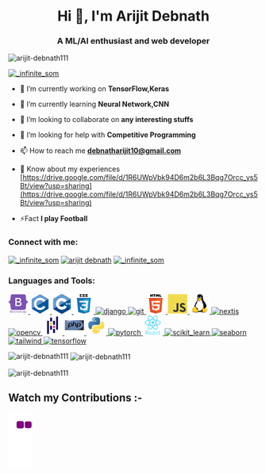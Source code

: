 <h1 align="center">Hi 👋, I'm Arijit Debnath</h1>
<h3 align="center">A ML/AI enthusiast and web developer</h3>

<p align="left"> <img src="https://komarev.com/ghpvc/?username=arijit-debnath111&label=Profile%20views&color=0e75b6&style=flat" alt="arijit-debnath111" /> </p>

<p align="left"> <a href="https://twitter.com/_infinite_som" target="blank"><img src="https://img.shields.io/twitter/follow/_infinite_som?logo=twitter&style=for-the-badge" alt="_infinite_som" /></a> </p>

- 🔭 I’m currently working on **TensorFlow,Keras**

- 🌱 I’m currently learning **Neural Network,CNN**

- 👯 I’m looking to collaborate on **any interesting stuffs**

- 🤝 I’m looking for help with **Competitive Programming**

- 📫 How to reach me **debnatharijit10@gmail.com**

- 📄 Know about my experiences [https://drive.google.com/file/d/1R6UWpVbk94D6m2b6L3Bqg7Orcc_ys5Bt/view?usp=sharing](https://drive.google.com/file/d/1R6UWpVbk94D6m2b6L3Bqg7Orcc_ys5Bt/view?usp=sharing)

- ⚡Fact **I play Football**

<h3 align="left">Connect with me:</h3>
<p align="left">
<a href="https://twitter.com/_infinite_som" target="blank"><img align="center" src="https://raw.githubusercontent.com/rahuldkjain/github-profile-readme-generator/master/src/images/icons/Social/twitter.svg" alt="_infinite_som" height="30" width="40" /></a>
<a href="https://linkedin.com/in/arijit debnath" target="blank"><img align="center" src="https://raw.githubusercontent.com/rahuldkjain/github-profile-readme-generator/master/src/images/icons/Social/linked-in-alt.svg" alt="arijit debnath" height="30" width="40" /></a>
<a href="https://instagram.com/_infinite_som" target="blank"><img align="center" src="https://raw.githubusercontent.com/rahuldkjain/github-profile-readme-generator/master/src/images/icons/Social/instagram.svg" alt="_infinite_som" height="30" width="40" /></a>
</p>

<h3 align="left">Languages and Tools:</h3>
<p align="left"> <a href="https://getbootstrap.com" target="_blank" rel="noreferrer"> <img src="https://raw.githubusercontent.com/devicons/devicon/master/icons/bootstrap/bootstrap-plain-wordmark.svg" alt="bootstrap" width="40" height="40"/> </a> <a href="https://www.cprogramming.com/" target="_blank" rel="noreferrer"> <img src="https://raw.githubusercontent.com/devicons/devicon/master/icons/c/c-original.svg" alt="c" width="40" height="40"/> </a> <a href="https://www.w3schools.com/cpp/" target="_blank" rel="noreferrer"> <img src="https://raw.githubusercontent.com/devicons/devicon/master/icons/cplusplus/cplusplus-original.svg" alt="cplusplus" width="40" height="40"/> </a> <a href="https://www.w3schools.com/css/" target="_blank" rel="noreferrer"> <img src="https://raw.githubusercontent.com/devicons/devicon/master/icons/css3/css3-original-wordmark.svg" alt="css3" width="40" height="40"/> </a> <a href="https://www.djangoproject.com/" target="_blank" rel="noreferrer"> <img src="https://cdn.worldvectorlogo.com/logos/django.svg" alt="django" width="40" height="40"/> </a> <a href="https://git-scm.com/" target="_blank" rel="noreferrer"> <img src="https://www.vectorlogo.zone/logos/git-scm/git-scm-icon.svg" alt="git" width="40" height="40"/> </a> <a href="https://www.w3.org/html/" target="_blank" rel="noreferrer"> <img src="https://raw.githubusercontent.com/devicons/devicon/master/icons/html5/html5-original-wordmark.svg" alt="html5" width="40" height="40"/> </a> <a href="https://developer.mozilla.org/en-US/docs/Web/JavaScript" target="_blank" rel="noreferrer"> <img src="https://raw.githubusercontent.com/devicons/devicon/master/icons/javascript/javascript-original.svg" alt="javascript" width="40" height="40"/> </a> <a href="https://www.linux.org/" target="_blank" rel="noreferrer"> <img src="https://raw.githubusercontent.com/devicons/devicon/master/icons/linux/linux-original.svg" alt="linux" width="40" height="40"/> </a> <a href="https://nextjs.org/" target="_blank" rel="noreferrer"> <img src="https://cdn.worldvectorlogo.com/logos/nextjs-2.svg" alt="nextjs" width="40" height="40"/> </a> <a href="https://opencv.org/" target="_blank" rel="noreferrer"> <img src="https://www.vectorlogo.zone/logos/opencv/opencv-icon.svg" alt="opencv" width="40" height="40"/> </a> <a href="https://pandas.pydata.org/" target="_blank" rel="noreferrer"> <img src="https://raw.githubusercontent.com/devicons/devicon/2ae2a900d2f041da66e950e4d48052658d850630/icons/pandas/pandas-original.svg" alt="pandas" width="40" height="40"/> </a> <a href="https://www.php.net" target="_blank" rel="noreferrer"> <img src="https://raw.githubusercontent.com/devicons/devicon/master/icons/php/php-original.svg" alt="php" width="40" height="40"/> </a> <a href="https://www.python.org" target="_blank" rel="noreferrer"> <img src="https://raw.githubusercontent.com/devicons/devicon/master/icons/python/python-original.svg" alt="python" width="40" height="40"/> </a> <a href="https://pytorch.org/" target="_blank" rel="noreferrer"> <img src="https://www.vectorlogo.zone/logos/pytorch/pytorch-icon.svg" alt="pytorch" width="40" height="40"/> </a> <a href="https://reactjs.org/" target="_blank" rel="noreferrer"> <img src="https://raw.githubusercontent.com/devicons/devicon/master/icons/react/react-original-wordmark.svg" alt="react" width="40" height="40"/> </a> <a href="https://scikit-learn.org/" target="_blank" rel="noreferrer"> <img src="https://upload.wikimedia.org/wikipedia/commons/0/05/Scikit_learn_logo_small.svg" alt="scikit_learn" width="40" height="40"/> </a> <a href="https://seaborn.pydata.org/" target="_blank" rel="noreferrer"> <img src="https://seaborn.pydata.org/_images/logo-mark-lightbg.svg" alt="seaborn" width="40" height="40"/> </a> <a href="https://tailwindcss.com/" target="_blank" rel="noreferrer"> <img src="https://www.vectorlogo.zone/logos/tailwindcss/tailwindcss-icon.svg" alt="tailwind" width="40" height="40"/> </a> <a href="https://www.tensorflow.org" target="_blank" rel="noreferrer"> <img src="https://www.vectorlogo.zone/logos/tensorflow/tensorflow-icon.svg" alt="tensorflow" width="40" height="40"/> </a> </p>

<p><img align="left" src="https://github-readme-stats.vercel.app/api/top-langs?username=arijit-debnath111&show_icons=true&locale=en&layout=compact" alt="arijit-debnath111" /></p>

<p>&nbsp;<img align="center" src="https://github-readme-stats.vercel.app/api?username=arijit-debnath111&show_icons=true&locale=en" alt="arijit-debnath111" /></p>

<p><img align="center" src="https://github-readme-streak-stats.herokuapp.com/?user=arijit-debnath111&" alt="arijit-debnath111" /></p>

## Watch my Contributions :-
![snake gif](https://github.com/Arijit-Debnath111/Arijit-Debnath111/blob/output/github-contribution-grid-snake.gif)
